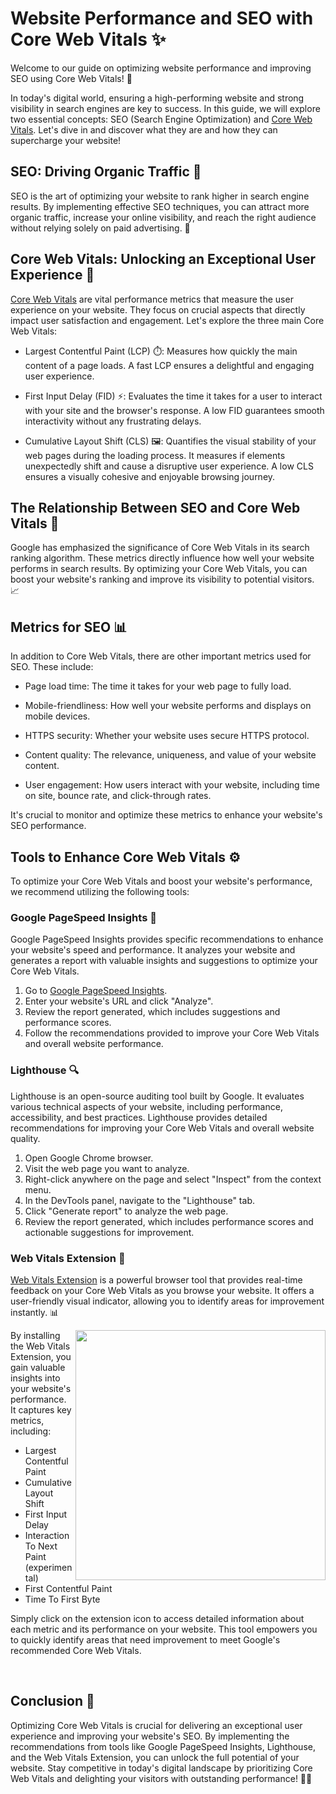 # Website Performance and SEO with Core Web Vitals ✨

Welcome to our guide on optimizing website performance and improving SEO using Core Web Vitals! 🚀

In today's digital world, ensuring a high-performing website and strong visibility in search engines are key to success. In this guide, we will explore two essential concepts: SEO (Search Engine Optimization) and [Core Web Vitals](https://web.dev/vitals/). Let's dive in and discover what they are and how they can supercharge your website!

## SEO: Driving Organic Traffic 🚀

SEO is the art of optimizing your website to rank higher in search engine results. By implementing effective SEO techniques, you can attract more organic traffic, increase your online visibility, and reach the right audience without relying solely on paid advertising. 💪

## Core Web Vitals: Unlocking an Exceptional User Experience 🌈

[Core Web Vitals](https://web.dev/vitals/) are vital performance metrics that measure the user experience on your website. They focus on crucial aspects that directly impact user satisfaction and engagement. Let's explore the three main Core Web Vitals:

- Largest Contentful Paint (LCP) ⏱️: Measures how quickly the main content of a page loads. A fast LCP ensures a delightful and engaging user experience.

- First Input Delay (FID) ⚡: Evaluates the time it takes for a user to interact with your site and the browser's response. A low FID guarantees smooth interactivity without any frustrating delays.

- Cumulative Layout Shift (CLS) 🖼️: Quantifies the visual stability of your web pages during the loading process. It measures if elements unexpectedly shift and cause a disruptive user experience. A low CLS ensures a visually cohesive and enjoyable browsing journey.

## The Relationship Between SEO and Core Web Vitals 🤝

Google has emphasized the significance of Core Web Vitals in its search ranking algorithm. These metrics directly influence how well your website performs in search results. By optimizing your Core Web Vitals, you can boost your website's ranking and improve its visibility to potential visitors. 📈

## Metrics for SEO 📊

In addition to Core Web Vitals, there are other important metrics used for SEO. These include:

- Page load time: The time it takes for your web page to fully load.

- Mobile-friendliness: How well your website performs and displays on mobile devices.

- HTTPS security: Whether your website uses secure HTTPS protocol.

- Content quality: The relevance, uniqueness, and value of your website content.

- User engagement: How users interact with your website, including time on site, bounce rate, and click-through rates.

It's crucial to monitor and optimize these metrics to enhance your website's SEO performance.

## Tools to Enhance Core Web Vitals ⚙️

To optimize your Core Web Vitals and boost your website's performance, we recommend utilizing the following tools:

### Google PageSpeed Insights 🚀

Google PageSpeed Insights provides specific recommendations to enhance your website's speed and performance. It analyzes your website and generates a report with valuable insights and suggestions to optimize your Core Web Vitals.

1. Go to [Google PageSpeed Insights](https://developers.google.com/speed/pagespeed/insights).
2. Enter your website's URL and click "Analyze".
3. Review the report generated, which includes suggestions and performance scores.
4. Follow the recommendations provided to improve your Core Web Vitals and overall website performance.

### Lighthouse 🔍

Lighthouse is an open-source auditing tool built by Google. It evaluates various technical aspects of your website, including performance, accessibility, and best practices. Lighthouse provides detailed recommendations for improving your Core Web Vitals and overall website quality.

1. Open Google Chrome browser.
2. Visit the web page you want to analyze.
3. Right-click anywhere on the page and select "Inspect" from the context menu.
4. In the DevTools panel, navigate to the "Lighthouse" tab.
5. Click "Generate report" to analyze the web page.
6. Review the report generated, which includes performance scores and actionable suggestions for improvement.

### Web Vitals Extension 🎯

[Web Vitals Extension](https://chrome.google.com/webstore/detail/web-vitals/ahfhijdlegdabablpippeagghigmibma) is a powerful browser tool that provides real-time feedback on your Core Web Vitals as you browse your website. It offers a user-friendly visual indicator, allowing you to identify areas for improvement instantly. 📊

<picture>
  <source media="(prefers-color-scheme: dark)" alt="" align="right" width="400px" srcset="https://github.com/nanlabs/frontend-reference/assets/17727170/626001bb-1ebc-494f-ab49-8d70d0acd36f"/>
  <img alt="" align="right" width="400px" src="https://github.com/nanlabs/frontend-reference/assets/17727170/626001bb-1ebc-494f-ab49-8d70d0acd36f"/>
</picture>

By installing the Web Vitals Extension, you gain valuable insights into your website's performance. It captures key metrics, including:

- Largest Contentful Paint
- Cumulative Layout Shift
- First Input Delay
- Interaction To Next Paint (experimental)
- First Contentful Paint
- Time To First Byte

Simply click on the extension icon to access detailed information about each metric and its performance on your website. This tool empowers you to quickly identify areas that need improvement to meet Google's recommended Core Web Vitals.

<br />

## Conclusion 🌟

Optimizing Core Web Vitals is crucial for delivering an exceptional user experience and improving your website's SEO. By implementing the recommendations from tools like Google PageSpeed Insights, Lighthouse, and the Web Vitals Extension, you can unlock the full potential of your website. Stay competitive in today's digital landscape by prioritizing Core Web Vitals and delighting your visitors with outstanding performance! 💪🚀
